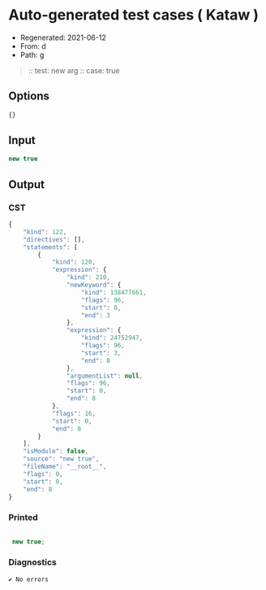 # Auto-generated test cases ( Kataw )
- Regenerated: 2021-06-12
- From: d
- Path: g
> :: test: new arg
> :: case: true
## Options

`````js
{}
`````
## Input

`````js
new true
`````
## Output

### CST

```javascript
{
    "kind": 122,
    "directives": [],
    "statements": [
        {
            "kind": 120,
            "expression": {
                "kind": 210,
                "newKeyword": {
                    "kind": 138477661,
                    "flags": 96,
                    "start": 0,
                    "end": 3
                },
                "expression": {
                    "kind": 24752947,
                    "flags": 96,
                    "start": 3,
                    "end": 8
                },
                "argumentList": null,
                "flags": 96,
                "start": 0,
                "end": 8
            },
            "flags": 16,
            "start": 0,
            "end": 8
        }
    ],
    "isModule": false,
    "source": "new true",
    "fileName": "__root__",
    "flags": 0,
    "start": 0,
    "end": 8
}
```

### Printed

```javascript

 new true; 
```

### Diagnostics

```javascript
✔ No errors
```

